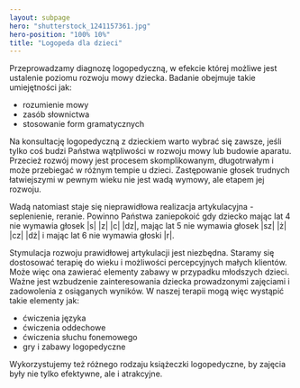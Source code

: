 ```yaml
---
layout: subpage
hero: "shutterstock_1241157361.jpg"
hero-position: "100% 10%"
title: "Logopeda dla dzieci"
---
```


Przeprowadzamy diagnozę logopedyczną, w efekcie której możliwe jest ustalenie poziomu rozwoju mowy dziecka. 
Badanie obejmuje takie umiejętności jak:

- rozumienie mowy
- zasób słownictwa
- stosowanie form gramatycznych


Na konsultację logopedyczną z dzieckiem warto wybrać się zawsze, jeśli tylko coś budzi Państwa wątpliwości 
w rozwoju mowy lub budowie aparatu. Przecież rozwój mowy jest  procesem skomplikowanym, 
długotrwałym i może przebiegać w różnym tempie u dzieci. Zastępowanie głosek trudnych 
łatwiejszymi w pewnym wieku nie jest wadą wymowy, ale etapem jej rozwoju. 

Wadą natomiast staje się nieprawidłowa realizacja artykulacyjna - seplenienie, reranie. 
Powinno Państwa zaniepokoić gdy dziecko mając lat 4 nie wymawia głosek |s| |z| |c| |dz|, 
mając lat 5 nie wymawia głosek |sz| |ż| |cz| |dż| i mając lat 6 nie wymawia głoski |r|. 

Stymulacja rozwoju prawidłowej artykulacji jest niezbędna. Staramy się dostosować terapię do 
wieku i możliwości percepcyjnych małych klientów. Może więc ona zawierać elementy zabawy w 
przypadku młodszych dzieci. Ważne jest wzbudzenie zainteresowania dziecka prowadzonymi zajęciami i 
zadowolenia z osiąganych wyników. W naszej terapii mogą więc wystąpić takie elementy jak:
 
- ćwiczenia języka 
- ćwiczenia oddechowe
- ćwiczenia słuchu fonemowego
- gry i zabawy logopedyczne

Wykorzystujemy też różnego rodzaju książeczki logopedyczne, by zajęcia były nie tylko efektywne, ale i atrakcyjne.
